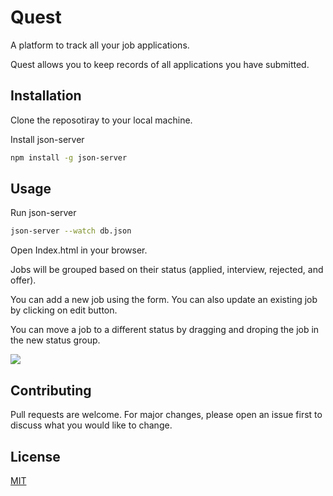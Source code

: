 # Quest

A platform to track all your job applications.

Quest allows you to keep records of all applications you have submitted.

## Installation

Clone the reposotiray to your local machine.

Install json-server

```bash
npm install -g json-server
```

## Usage

Run json-server

```bash
json-server --watch db.json
```

Open Index.html in your browser.

Jobs will be grouped based on their status (applied, interview, rejected, and offer).

You can add a new job using the form. You can also update an existing job by clicking on edit button.

You can move a job to a different status by dragging and droping the job in the new status group.

![](https://github.com/khaliltkhalil/Quest/blob/main/Quest-demo.gif)

## Contributing

Pull requests are welcome. For major changes, please open an issue first
to discuss what you would like to change.

## License

[MIT](https://choosealicense.com/licenses/mit/)
